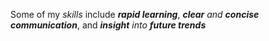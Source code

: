 Some of my *skills* include _**rapid learning**_, _**clear** and **concise communication**_, and _**insight** into **future trends**_
